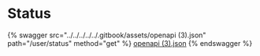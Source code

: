 # Status

{% swagger src="../../../../../.gitbook/assets/openapi (3).json" path="/user/status" method="get" %}
[openapi (3).json](<../../../../../.gitbook/assets/openapi (3).json>)
{% endswagger %}
